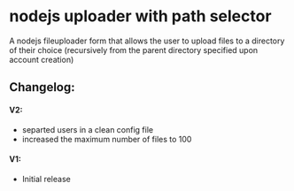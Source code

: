 # nodejs uploader with path selector
A nodejs fileuploader form that allows the user to upload files to a directory of their choice (recursively from the parent directory specified upon account creation)

## Changelog:
#### V2:
- separted users in a clean config file
- increased the maximum number of files  to 100

#### V1: 
- Initial release
